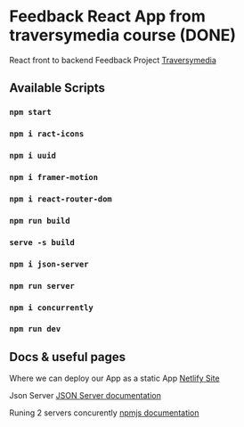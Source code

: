 # Feedback React App from traversymedia course (DONE)

React front to backend Feedback Project [Traversymedia](https://www.traversymedia.com/products/react-front-to-back)

## Available Scripts

### `npm start`

### `npm i ract-icons`

### `npm i uuid`

### `npm i framer-motion`

### `npm i react-router-dom`

### `npm run build`

### `serve -s build`

### `npm i json-server`

### `npm run server`

### `npm i concurrently`

### `npm run dev`

## Docs & useful pages

Where we can deploy our App as a static App [Netlify Site](https://app.netlify.com/login)

Json Server [JSON Server documentation](https://www.npmjs.com/package/json-server)

Runing 2 servers concurently [npmjs documentation](https://www.npmjs.com/package/concurrently)
